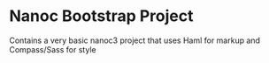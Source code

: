 # Nanoc Bootstrap Project

Contains a very basic nanoc3 project that uses Haml for markup and Compass/Sass for style
